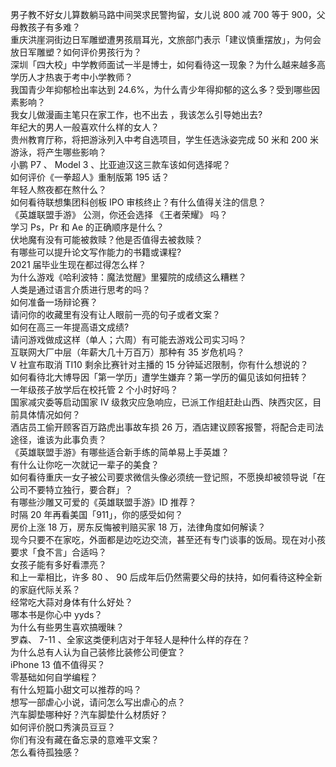 男子教不好女儿算数躺马路中间哭求民警拘留，女儿说 800 减 700 等于 900，父母教孩子有多难？  
重庆洪崖洞街边日军雕塑遭男孩扇耳光，文旅部门表示「建议慎重摆放」，为何会放日军雕塑？如何评价男孩行为？  
深圳「四大校」中学教师面试一半是博士，如何看待这一现象？为什么越来越多高学历人才热衷于考中小学教师？  
我国青少年抑郁检出率达到 24.6%，为什么青少年得抑郁的这么多？受到哪些因素影响？  
我女儿做漫画主笔只在家工作，也不出去 ，我该怎么引导她出去?  
年纪大的男人一般喜欢什么样的女人？  
贵州教育厅称，将把游泳列入中考自选项目，学生任选泳姿完成 50 米和 200 米游泳，将产生哪些影响？  
小鹏 P7 、 Model 3 、比亚迪汉这三款车该如何选择呢？  
如何评价《一拳超人》重制版第 195 话？  
年轻人熬夜都在熬什么？  
如何看待联想集团科创板 IPO 审核终止？有什么值得关注的信息？  
《英雄联盟手游》 公测，你还会选择 《王者荣耀》 吗？  
学习 Ps，Pr 和 Ae 的正确顺序是什么？  
伏地魔有没有可能被救赎？他是否值得去被救赎？  
有哪些可以提升论文写作能力的书籍或课程?  
2021 届毕业生现在都过得怎么样？  
为什么游戏《哈利波特：魔法觉醒》里獾院的成绩这么糟糕？  
人类是通过语言介质进行思考的吗？  
如何准备一场辩论赛？  
请问你的收藏里有没有让人眼前一亮的句子或者文案？  
如何在高三一年提高语文成绩?  
请问游戏做成这样（单人；六周）有可能去游戏公司实习吗？  
互联网大厂中层（年薪大几十万百万）那种有 35 岁危机吗？  
V 社宣布取消 TI10 剩余比赛针对主播的 15 分钟延迟限制，你有什么想说的？  
如何看待北大博导因「第一学历」遭学生嫌弃？第一学历的偏见该如何扭转？  
一年级孩子放学后在校托管 2 个小时好吗？  
国家减灾委等启动国家 Ⅳ 级救灾应急响应，已派工作组赶赴山西、陕西灾区，目前具体情况如何？  
酒店员工偷开顾客百万路虎出事故车损 26 万，酒店建议顾客报警，将配合走司法途径，谁该为此事负责？  
《英雄联盟手游》有哪些适合新手练的简单易上手英雄？  
有什么让你吃一次就记一辈子的美食？  
如何看待重庆一女子被公司要求微信头像必须统一登记照，不愿换却被领导说「在公司不要特立独行，要合群」？  
有哪些沙雕又可爱的《英雄联盟手游》ID 推荐？  
时隔 20 年再看美国「911」，你的感受如何？  
房价上涨 18 万，房东反悔被判赔买家 18 万，法律角度如何解读？  
现今只要不在家吃，外面都是边吃边交流，甚至还有专门谈事的饭局。现在对小孩要求「食不言」合适吗？  
女孩子能有多好看漂亮？  
和上一辈相比，许多 80 、 90 后成年后仍然需要父母的扶持，如何看待这种全新的家庭代际关系？  
经常吃大蒜对身体有什么好处？  
哪本书是你心中 yyds？  
为什么有些男生喜欢搞暧昧？  
罗森、 7-11 、全家这类便利店对于年轻人是种什么样的存在？  
为什么总有人认为自己装修比装修公司便宜？  
iPhone 13 值不值得买？  
零基础如何自学编程？  
有什么短篇小甜文可以推荐的吗？  
想写一部虐心小说，请问怎么写出虐心的点？  
汽车脚垫哪种好？汽车脚垫什么材质好？  
如何评价脱口秀演员豆豆？  
你们有没有藏在备忘录的意难平文案？  
怎么看待孤独感？  
